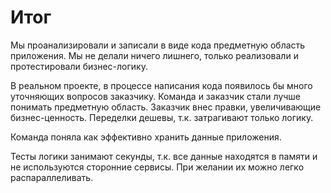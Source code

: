 # Итог

Мы проанализировали и записали в виде кода предметную область приложения.
Мы не делали ничего лишнего, только реализовали и протестировали бизнес-логику.

В реальном проекте, в процессе написания кода появилось бы много уточняющих
вопросов заказчику. Команда и заказчик стали лучше понимать
предметную область. Заказчик внес правки, увеличивающие бизнес-ценность.
Переделки дешевы, т.к. затрагивают только логику.

Команда поняла как эффективно хранить данные приложения.

Тесты логики занимают секунды, т.к. все данные находятся в памяти и
не используются сторонние сервисы.
При желании их можно легко распараллеливать.
